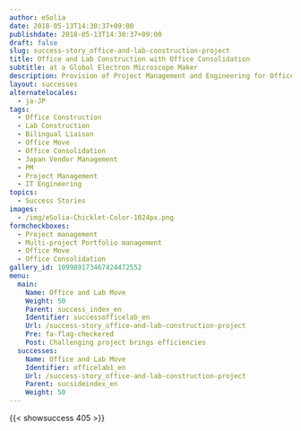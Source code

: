 ```yaml
---
author: eSolia
date: 2018-05-13T14:30:37+09:00
publishdate: 2018-05-13T14:30:37+09:00
draft: false
slug: success-story_office-and-lab-construction-project
title: Office and Lab Construction with Office Consolidation
subtitle: at a Global Electron Microscope Maker
description: Provision of Project Management and Engineering for Office and Lab Construction followed by a successful consolidation of two offices into the new one. - from eSolia Inc.
layout: successes
alternatelocales:
  - ja-JP
tags:
  - Office Construction
  - Lab Construction
  - Bilingual Liaison
  - Office Move
  - Office Consolidation
  - Japan Vendor Management
  - PM
  - Project Management
  - IT Engineering
topics:
  - Success Stories
images:  
  - /img/eSolia-Chicklet-Color-1024px.png
formcheckboxes:
  - Project management
  - Multi-project Portfolio management
  - Office Move
  - Office Consolidation
gallery_id: 109989173467424472552
menu:
  main:
    Name: Office and Lab Move
    Weight: 50
    Parent: success_index_en
    Identifier: successofficelab_en
    Url: /success-story_office-and-lab-construction-project
    Pre: fa-flag-checkered
    Post: Challenging project brings efficiencies
  successes:
    Name: Office and Lab Move
    Identifier: officelab1_en
    Url: /success-story_office-and-lab-construction-project
    Parent: sucsideindex_en
    Weight: 50
---
```


{{< showsuccess 405 >}}
